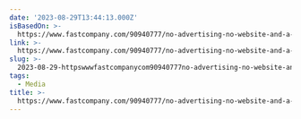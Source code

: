 ```yaml
---
date: '2023-08-29T13:44:13.000Z'
isBasedOn: >-
  https://www.fastcompany.com/90940777/no-advertising-no-website-and-a-70-magazine-is-this-the-future-of-media
link: >-
  https://www.fastcompany.com/90940777/no-advertising-no-website-and-a-70-magazine-is-this-the-future-of-media
slug: >-
  2023-08-29-httpswwwfastcompanycom90940777no-advertising-no-website-and-a-70-magazine-is-this-the-future-of-media
tags:
  - Media
title: >-
  https://www.fastcompany.com/90940777/no-advertising-no-website-and-a-70-magazine-is-this-the-future-of-media
---
```


